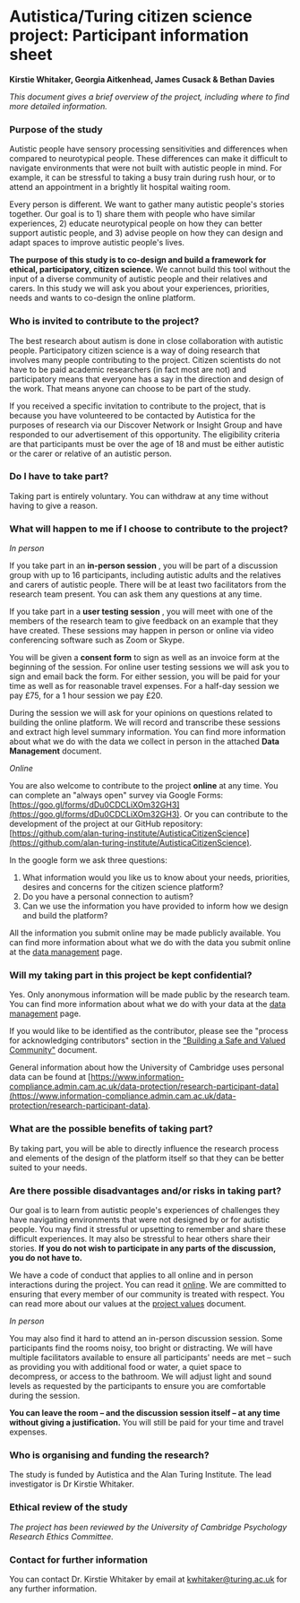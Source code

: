 # Autistica/Turing citizen science project: Participant information sheet

**Kirstie Whitaker, Georgia Aitkenhead, James Cusack & Bethan Davies**

_This document gives a brief overview of the project, including where to find more detailed information._

### Purpose of the study

Autistic people have sensory processing sensitivities and differences when compared to neurotypical people.
These differences can make it difficult to navigate environments that were not built with autistic people in mind.
For example, it can be stressful to taking a busy train during rush hour, or to attend an appointment in a brightly lit hospital waiting room.

Every person is different. We want to gather many autistic people's stories together.
Our goal is to 1) share them with people who have similar experiences, 2) educate neurotypical people on how they can better support autistic people, and 3) advise people on how they can design and adapt spaces to improve autistic people's lives.

**The purpose of this study is to co-design and build a framework for ethical, participatory, citizen science.**
We cannot build this tool without the input of a diverse community of autistic people and their relatives and carers.
In this study we will ask you about your experiences, priorities, needs and wants to co-design the online platform.

### Who is invited to contribute to the project?

The best research about autism is done in close collaboration with autistic people.
Participatory citizen science is a way of doing research that involves many people contributing to the project.
Citizen scientists do not have to be paid academic researchers (in fact most are not) and participatory means that everyone has a say in the direction and design of the work.
That means anyone can choose to be part of the study.

If you received a specific invitation to contribute to the project, that is because you have volunteered to be contacted by Autistica for the purposes of research via our Discover Network or Insight Group and have responded to our advertisement of this opportunity.
The eligibility criteria are that participants must be over the age of 18 and must be either autistic or the carer or relative of an autistic person.

### Do I have to take part?

Taking part is entirely voluntary.
You can withdraw at any time without having to give a reason.

### What will happen to me if I choose to contribute to the project?

_In person_

If you take part in an **in-person session** , you will be part of a discussion group with up to 16 participants, including autistic adults and the relatives and carers of autistic people.
There will be at least two facilitators from the research team present.
You can ask them any questions at any time.

If you take part in a **user testing session** , you will meet with one of the members of the research team to give feedback on an example that they have created.
These sessions may happen in person or online via video conferencing software such as Zoom or Skype.

You will be given a **consent form** to sign as well as an invoice form at the beginning of the session.
For online user testing sessions we will ask you to sign and email back the form.
For either session, you will be paid for your time as well as for reasonable travel expenses.
For a half-day session we pay £75, for a 1 hour session we pay £20.

During the session we will ask for your opinions on questions related to building the online platform.
We will record and transcribe these sessions and extract high level summary information.
You can find more information about what we do with the data we collect in person in the attached **Data Management** document.

_Online_

You are also welcome to contribute to the project **online** at any time.
You can complete an "always open" survey via Google Forms: [https://goo.gl/forms/dDu0CDCLiXOm32GH3](https://goo.gl/forms/dDu0CDCLiXOm32GH3).
Or you can contribute to the development of the project at our GitHub repository: [https://github.com/alan-turing-institute/AutisticaCitizenScience](https://github.com/alan-turing-institute/AutisticaCitizenScience).

In the google form we ask three questions:

1. What information would you like us to know about your needs, priorities, desires and concerns for the citizen science platform?
2. Do you have a personal connection to autism?
3. Can we use the information you have provided to inform how we design and build the platform?

All the information you submit online may be made publicly available.
You can find more information about what we do with the data you submit online at the [data management](data-management.md) page.

### Will my taking part in this project be kept confidential?

Yes.
Only anonymous information will be made public by the research team.
You can find more information about what we do with your data at the [data management](data-management.md) page.

If you would like to be identified as the contributor, please see the "process for acknowledging contributors" section in the ["Building a Safe and Valued Community"](A4_BuildingASafeCommunity.pdf) document.

General information about how the University of Cambridge uses personal data can be found at [https://www.information-compliance.admin.cam.ac.uk/data-protection/research-participant-data](https://www.information-compliance.admin.cam.ac.uk/data-protection/research-participant-data).

### What are the possible benefits of taking part?

By taking part, you will be able to directly influence the research process and elements of the design of the platform itself so that they can be better suited to your needs.

### Are there possible disadvantages and/or risks in taking part?

Our goal is to learn from autistic people's experiences of challenges they have navigating environments that were not designed by or for autistic people.
You may find it stressful or upsetting to remember and share these difficult experiences.
It may also be stressful to hear others share their stories.
**If you do not wish to participate in any parts of the discussion, you do not have to.**

We have a code of conduct that applies to all online and in person interactions during the project.
You can read it [online](https://github.com/alan-turing-institute/AutisticaCitizenScience/blob/master/.github/CODE_OF_CONDUCT.md).
We are committed to ensuring that every member of our community is treated with respect.
You can read more about our values at the [project values](project-values.md) document.

_In person_

You may also find it hard to attend an in-person discussion session.
Some participants find the rooms noisy, too bright or distracting.
We will have multiple facilitators available to ensure all participants' needs are met – such as providing you with additional food or water, a quiet space to decompress, or access to the bathroom.
We will adjust light and sound levels as requested by the participants to ensure you are comfortable during the session.

**You can leave the room – and the discussion session itself – at any time without giving a justification.**
You will still be paid for your time and travel expenses.

### Who is organising and funding the research?

The study is funded by Autistica and the Alan Turing Institute.
The lead investigator is Dr Kirstie Whitaker.

### Ethical review of the study

_The project has been reviewed by the University of Cambridge Psychology Research Ethics Committee._

### Contact for further information

You can contact Dr. Kirstie Whitaker by email at [kwhitaker@turing.ac.uk](mailto:kwhitaker@turing.ac.uk) for any further information.